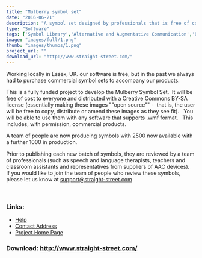 ```yaml
---
title: "Mulberry symbol set"
date: "2016-06-21"
description: "A symbol set designed by professionals that is free of cost.  Image format is .wmf (colour &amp; black \'n white), plus other formats such as .svg, .png, .jpg, and .pdf.   You will need to login to our website (www.straight-street.com) to download the symbols"
type: "Software"
tags: ['Symbol Library','Alternative and Augmentative Communication','Educational and Learning','Communication','Symbols','Learning and Education' ]
image: "images/full/1.png"
thumb: "images/thumbs/1.png"
project_url: ""
download_url: "http://www.straight-street.com/"
---
```

Working locally in Essex, UK. our software is free, but in the past we always had to purchase commercial symbol sets to accompany our products. 

This is a fully funded project to develop the Mulberry Symbol Set.  It will be free of cost to everyone and distributed with a Creative Commons BY-SA license (essentially making these images ""open source"" -  that is, the user will be free to copy, distribute or amend these images as they see fit).   You will be able to use them with any software that supports .wmf format.   This includes, with permission, commercial products.

A team of people are now producing symbols with 2500 now available with a further 1000 in production. 

Prior to publishing each new batch of symbols, they are reviewed by a team of professionals (such as speech and language therapists, teachers and classroom assistants and representatives from suppliers of AAC devices).    If you would like to join the team of people who review these symbols, please let us know at <a href="" mailto:support="">support@straight-street.com</a>

                       

### Links:
- <a href="http://www.oatsoft.org/Software/straight-street-symbol-set/help">Help</a>
- <a href="mailto:support@straight-street.com">Contact Address</a>
- <a href="http://www.straight-street.com/">Project Home Page</a>

### Download: http://www.straight-street.com/ 